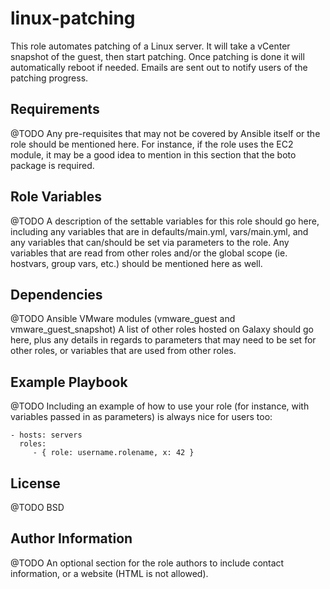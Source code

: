 linux-patching
=========

This role automates patching of a Linux server.  It will take a vCenter snapshot of the guest, then start patching.
Once patching is done it will automatically reboot if needed.
Emails are sent out to notify users of the patching progress.

Requirements
------------

@TODO
Any pre-requisites that may not be covered by Ansible itself or the role should be mentioned here. For instance, if the role uses the EC2 module, it may be a good idea to mention in this section that the boto package is required.

Role Variables
--------------

@TODO
A description of the settable variables for this role should go here, including any variables that are in defaults/main.yml, vars/main.yml, and any variables that can/should be set via parameters to the role. Any variables that are read from other roles and/or the global scope (ie. hostvars, group vars, etc.) should be mentioned here as well.

Dependencies
------------

@TODO
Ansible VMware modules (vmware_guest and vmware_guest_snapshot)
A list of other roles hosted on Galaxy should go here, plus any details in regards to parameters that may need to be set for other roles, or variables that are used from other roles.

Example Playbook
----------------

@TODO
Including an example of how to use your role (for instance, with variables passed in as parameters) is always nice for users too:

    - hosts: servers
      roles:
         - { role: username.rolename, x: 42 }

License
-------

@TODO
BSD

Author Information
------------------

@TODO
An optional section for the role authors to include contact information, or a website (HTML is not allowed).
